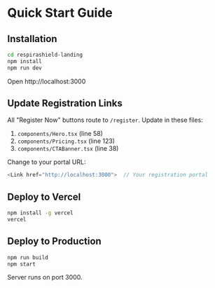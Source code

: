 # Quick Start Guide

## Installation

```bash
cd respirashield-landing
npm install
npm run dev
```

Open http://localhost:3000

## Update Registration Links

All "Register Now" buttons route to `/register`. Update in these files:

1. `components/Hero.tsx` (line 58)
2. `components/Pricing.tsx` (line 123)
3. `components/CTABanner.tsx` (line 38)

Change to your portal URL:
```typescript
<Link href="http://localhost:3000">  // Your registration portal
```

## Deploy to Vercel

```bash
npm install -g vercel
vercel
```

## Deploy to Production

```bash
npm run build
npm start
```

Server runs on port 3000.
